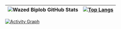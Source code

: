 | ![Wazed Biplob GitHub Stats](https://github-readme-stats.vercel.app/api?username=wazed-biplob&show_icons=true&theme=radical) | [![Top Langs](https://github-readme-stats.vercel.app/api/top-langs/?username=wazed-biplob&layout=donut-vertical)](https://github.com/wazed-biplob/wazed-biplob) |
| :--------------------------------------------------------------------------------------------------------------------------- | :-------------------------------------------------------------------------------------------------------------------------------------------------------------- |

[![Activity Graph](https://github-readme-activity-graph.vercel.app/graph?username=wazed-biplob&theme=react)](https://github.com/wazed-biplob/wazed-biplob)
